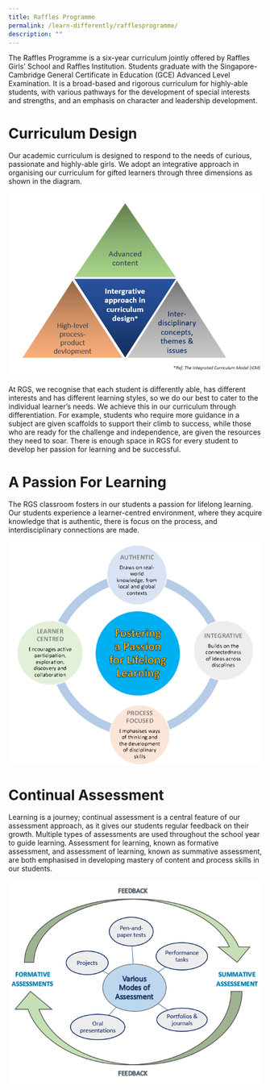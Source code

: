 ```yaml
---
title: Raffles Programme
permalink: /learn-differently/rafflesprogramme/
description: ""
---
```

The Raffles Programme is a six-year curriculum jointly offered by Raffles Girls’ School and Raffles Institution. Students graduate with the Singapore-Cambridge General Certificate in Education (GCE) Advanced Level Examination. It is a broad-based and rigorous curriculum for highly-able students, with various pathways for the development of special interests and strengths, and an emphasis on character and leadership development.

# Curriculum Design

Our academic curriculum is designed to respond to the needs of curious, passionate and highly-able girls. We adopt an integrative approach in organising our curriculum for gifted learners through three dimensions as shown in the diagram.

![](/images/raffles%20programme%201.png)

At RGS, we recognise that each student is differently able, has different interests and has different learning styles, so we do our best to cater to the individual learner’s needs. We achieve this in our curriculum through differentiation. For example, students who require more guidance in a subject are given scaffolds to support their climb to success, while those who are ready for the challenge and independence, are given the resources they need to soar. There is enough space in RGS for every student to develop her passion for learning and be successful.

# A Passion For Learning

The RGS classroom fosters in our students a passion for lifelong learning. Our students experience a learner-centred environment, where they acquire knowledge that is authentic, there is focus on the process, and interdisciplinary connections are made.

![](/images/raffles%20programme%202.png)

# Continual Assessment

Learning is a journey; continual assessment is a central feature of our assessment approach, as it gives our students regular feedback on their growth. Multiple types of assessments are used throughout the school year to guide learning. Assessment for learning, known as formative assessment, and assessment of learning, known as summative assessment, are both emphasised in developing mastery of content and process skills in our students.

![](/images/raffles%20programme%203.png)